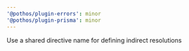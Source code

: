 ```yaml
---
'@pothos/plugin-errors': minor
'@pothos/plugin-prisma': minor
---
```


Use a shared directive name for defining indirect resolutions
